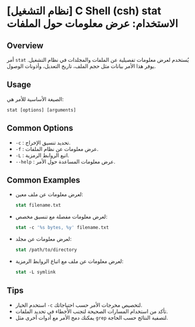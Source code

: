# [نظام التشغيل] C Shell (csh) stat الاستخدام: عرض معلومات حول الملفات

## Overview
أمر `stat` يُستخدم لعرض معلومات تفصيلية عن الملفات والمجلدات في نظام التشغيل. يوفر هذا الأمر بيانات مثل حجم الملف، تاريخ التعديل، وأذونات الوصول.

## Usage
الصيغة الأساسية للأمر هي:

```
stat [options] [arguments]
```

## Common Options
- `-c` : تحديد تنسيق الإخراج.
- `-f` : عرض معلومات عن نظام الملفات.
- `-L` : اتبع الروابط الرمزية.
- `--help` : عرض معلومات المساعدة حول الأمر.

## Common Examples
- لعرض معلومات عن ملف معين:
    ```csh
    stat filename.txt
    ```

- لعرض معلومات مفصلة مع تنسيق مخصص:
    ```csh
    stat -c '%s bytes, %y' filename.txt
    ```

- لعرض معلومات عن مجلد:
    ```csh
    stat /path/to/directory
    ```

- لعرض معلومات عن ملف مع اتباع الروابط الرمزية:
    ```csh
    stat -L symlink
    ```

## Tips
- استخدم الخيار `-c` لتخصيص مخرجات الأمر حسب احتياجاتك.
- تأكد من استخدام المسارات الصحيحة لتجنب الأخطاء في تحديد الملفات.
- يمكنك دمج الأمر مع أدوات أخرى مثل `grep` لتصفية النتائج حسب الحاجة.